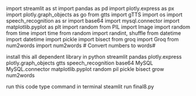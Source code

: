 import streamlit as st
import pandas as pd
import plotly.express as px
import plotly.graph_objects as go
from gtts import gTTS
import os
import speech_recognition as sr
import base64
import mysql.connector
import matplotlib.pyplot as plt
import random
from PIL import Image
import random
from time import time
from random import randint, shuffle 
from datetime import datetime 
import pickle
import bisect 
from groq import Groq
from num2words import num2words  # Convert numbers to words# 

install this all dependent library in python 
streamlit
pandas 
plotly.express
plotly.graph_objects
gtts
speech_recognition 
base64
MySQL 
MySQL.connector 
matplotlib.pyplot
random 
pil
pickle
bisect
grow
num2words
  

run this code type command in terminal steamlit run final8.py
